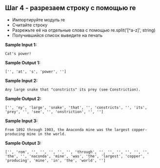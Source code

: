## Шаг 4 - разрезаем строку с помощью re

-   Импортируйте модуль re
-   Считайте строку
-   Разрежьте её на отдельные слова с помощью re.split('[^a-z]', string)
-   Получившийся список выведите на печать

**Sample Input 1:**

```commandline
Cat's power!
```

**Sample Output 1:**

```commandline
['', 'at', 's', 'power', '']
```

**Sample Input 2:**

```commandline
Any large snake that "constricts" its prey (see Constriction).
```

**Sample Output 2:**

```commandline
['', 'ny', 'large', 'snake', 'that', '', 'constricts', '', 'its', 'prey', '', 'see', '', 'onstriction', '', '']
```

**Sample Input 3:**

```commandline
From 1892 through 1903, the Anaconda mine was the largest copper-producing mine in the world.
```

**Sample Output 3:**

```commandline
['', 'rom', '', '', '', '', '', 'through', '', '', '', '', '', '', 'the', '', 'naconda', 'mine', 'was', 'the', 'largest', 'copper', 'producing', 'mine', 'in', 'the', 'world', '']
```
